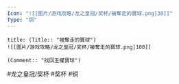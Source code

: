 ```yaml
---
Icon: "![[图片/游戏攻略/龙之皇冠/奖杯/被奪走的寶球.png|30]]"
Type: "铜"
---
```

```ad-common-bronze-trophy
title: (Title:: "被奪走的寶球")
![[图片/游戏攻略/龙之皇冠/奖杯/被奪走的寶球.png|100]]

(Comment:: "找回王權寶球")
```

#龙之皇冠/奖杯 #奖杯 #铜
